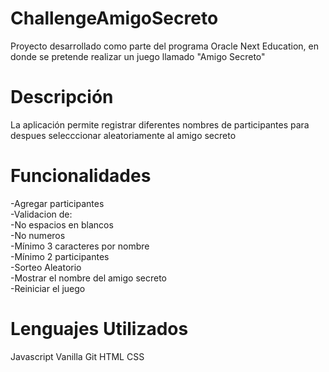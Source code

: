 # ChallengeAmigoSecreto
Proyecto desarrollado como parte del programa Oracle Next Education, en donde se pretende realizar un juego llamado "Amigo Secreto"

# Descripción
La aplicación permite registrar diferentes nombres de participantes para despues selecccionar aleatoriamente al amigo secreto

# Funcionalidades

-Agregar participantes  
-Validacion de:    
    -No espacios en blancos  
    -No numeros  
    -Mínimo 3 caracteres por nombre  
    -Mínimo 2 participantes  
    -Sorteo Aleatorio  
    -Mostrar el nombre del amigo secreto  
    -Reiniciar el juego  

# Lenguajes Utilizados
Javascript Vanilla
Git
HTML
CSS

